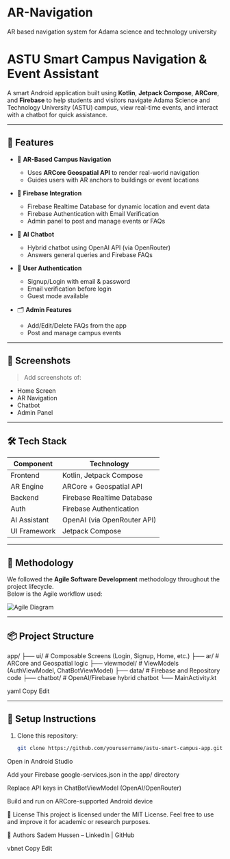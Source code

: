 # AR-Navigation
AR based navigation system for Adama science and technology university


# ASTU Smart Campus Navigation & Event Assistant

A smart Android application built using **Kotlin**, **Jetpack Compose**, **ARCore**, and **Firebase** to help students and visitors navigate Adama Science and Technology University (ASTU) campus, view real-time events, and interact with a chatbot for quick assistance.

---

## 🚀 Features

- 📍 **AR-Based Campus Navigation**
  - Uses **ARCore Geospatial API** to render real-world navigation
  - Guides users with AR anchors to buildings or event locations

- 🧭 **Firebase Integration**
  - Firebase Realtime Database for dynamic location and event data
  - Firebase Authentication with Email Verification
  - Admin panel to post and manage events or FAQs

- 💬 **AI Chatbot**
  - Hybrid chatbot using OpenAI API (via OpenRouter)
  - Answers general queries and Firebase FAQs

- 🔐 **User Authentication**
  - Signup/Login with email & password
  - Email verification before login
  - Guest mode available

- 🗂 **Admin Features**
  - Add/Edit/Delete FAQs from the app
  - Post and manage campus events

---

## 📸 Screenshots

> Add screenshots of:
- Home Screen
- AR Navigation
- Chatbot
- Admin Panel

---

## 🛠 Tech Stack

| Component      | Technology                  |
|----------------|-----------------------------|
| Frontend       | Kotlin, Jetpack Compose     |
| AR Engine      | ARCore + Geospatial API     |
| Backend        | Firebase Realtime Database  |
| Auth           | Firebase Authentication     |
| AI Assistant   | OpenAI (via OpenRouter API) |
| UI Framework   | Jetpack Compose             |

---

## 🧪 Methodology

We followed the **Agile Software Development** methodology throughout the project lifecycle.  
Below is the Agile workflow used:

![Agile Diagram](./assets/agile_diagram.png)

---

## 📦 Project Structure



app/
├── ui/ # Composable Screens (Login, Signup, Home, etc.)
├── ar/ # ARCore and Geospatial logic
├── viewmodel/ # ViewModels (AuthViewModel, ChatBotViewModel)
├── data/ # Firebase and Repository code
├── chatbot/ # OpenAI/Firebase hybrid chatbot
└── MainActivity.kt

yaml
Copy
Edit

---

## 🔧 Setup Instructions

1. Clone this repository:
   ```bash
   git clone https://github.com/yourusername/astu-smart-campus-app.git
Open in Android Studio

Add your Firebase google-services.json in the app/ directory

Replace API keys in ChatBotViewModel (OpenAI/OpenRouter)

Build and run on ARCore-supported Android device

📄 License
This project is licensed under the MIT License.
Feel free to use and improve it for academic or research purposes.

🙌 Authors
Sadem Hussen – LinkedIn | GitHub

vbnet
Copy
Edit
